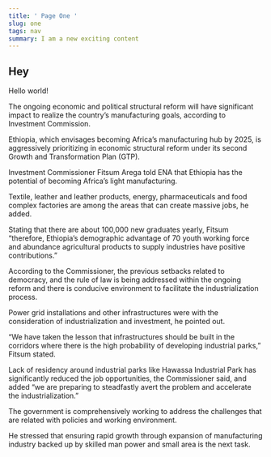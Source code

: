 ```yaml
---
title: ' Page One '
slug: one
tags: nav
summary: I am a new exciting content
---
```

## Hey

Hello world!



 The ongoing economic and political structural reform will have significant impact to realize the country’s manufacturing goals, according to Investment Commission.



Ethiopia, which envisages becoming Africa’s manufacturing hub by 2025, is aggressively prioritizing in economic structural reform under its second Growth and Transformation Plan (GTP).



Investment Commissioner Fitsum Arega told ENA that Ethiopia has the potential of becoming Africa’s light manufacturing.



Textile, leather and leather products, energy, pharmaceuticals and food complex factories are among the areas that can create massive jobs, he added.



Stating that there are about 100,000 new graduates yearly, Fitsum “therefore, Ethiopia’s demographic advantage of 70 youth working force and abundance agricultural products to supply industries have positive contributions.”



According to the Commissioner, the previous setbacks related to democracy, and the rule of law is being addressed within the ongoing reform and there is conducive environment to facilitate the industrialization process.



Power grid installations and other infrastructures were with the consideration of industrialization and investment, he pointed out.



“We have taken the lesson that infrastructures should be built in the corridors where there is the high probability of developing industrial parks,” Fitsum stated.



Lack of residency around industrial parks like Hawassa Industrial Park has significantly reduced the job opportunities, the Commissioner said, and added “we are preparing to steadfastly avert the problem and accelerate the industrialization.”



The government is comprehensively working to address the challenges that are related with policies and working environment.



He stressed that ensuring rapid growth through expansion of manufacturing industry backed up by skilled man power and small area is the next task.
